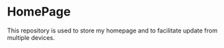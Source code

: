 # HomePage
This repository is used to store my homepage and to facilitate update from multiple devices.
